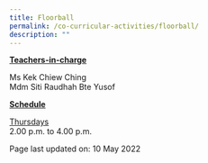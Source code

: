 ```yaml
---
title: Floorball
permalink: /co-curricular-activities/floorball/
description: ""
---
```

<p><u><strong>Teachers-in-charge</strong></u></p>
<p>Ms Kek Chiew Ching<br/>Mdm Siti Raudhah Bte Yusof</p>
<p><u><strong>Schedule</strong></u></p>
<p><u>Thursdays</u><br />2.00 p.m. to 4.00 p.m.</p>

<p>Page last updated on: 10 May 2022</p>
